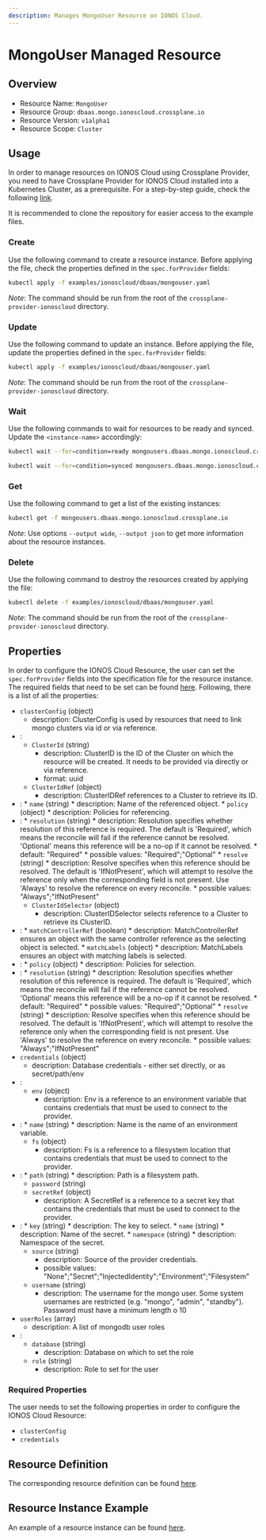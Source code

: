 ```yaml
---
description: Manages MongoUser Resource on IONOS Cloud.
---
```


# MongoUser Managed Resource

## Overview

* Resource Name: `MongoUser`
* Resource Group: `dbaas.mongo.ionoscloud.crossplane.io`
* Resource Version: `v1alpha1`
* Resource Scope: `Cluster`

## Usage

In order to manage resources on IONOS Cloud using Crossplane Provider, you need to have Crossplane Provider for IONOS Cloud installed into a Kubernetes Cluster, as a prerequisite. For a step-by-step guide, check the following [link](https://github.com/ionos-cloud/crossplane-provider-ionoscloud/tree/master/examples/example.md).

It is recommended to clone the repository for easier access to the example files.

### Create

Use the following command to create a resource instance. Before applying the file, check the properties defined in the `spec.forProvider` fields:

```bash
kubectl apply -f examples/ionoscloud/dbaas/mongouser.yaml
```

_Note_: The command should be run from the root of the `crossplane-provider-ionoscloud` directory.

### Update

Use the following command to update an instance. Before applying the file, update the properties defined in the `spec.forProvider` fields:

```bash
kubectl apply -f examples/ionoscloud/dbaas/mongouser.yaml
```

_Note_: The command should be run from the root of the `crossplane-provider-ionoscloud` directory.

### Wait

Use the following commands to wait for resources to be ready and synced. Update the `<instance-name>` accordingly:

```bash
kubectl wait --for=condition=ready mongousers.dbaas.mongo.ionoscloud.crossplane.io/<instance-name>
```

```bash
kubectl wait --for=condition=synced mongousers.dbaas.mongo.ionoscloud.crossplane.io/<instance-name>
```

### Get

Use the following command to get a list of the existing instances:

```bash
kubectl get -f mongousers.dbaas.mongo.ionoscloud.crossplane.io
```

_Note_: Use options `--output wide`, `--output json` to get more information about the resource instances.

### Delete

Use the following command to destroy the resources created by applying the file:

```bash
kubectl delete -f examples/ionoscloud/dbaas/mongouser.yaml
```

_Note_: The command should be run from the root of the `crossplane-provider-ionoscloud` directory.

## Properties

In order to configure the IONOS Cloud Resource, the user can set the `spec.forProvider` fields into the specification file for the resource instance. The required fields that need to be set can be found [here](#required-properties). Following, there is a list of all the properties:

* `clusterConfig` (object)
	* description: ClusterConfig is used by resources that need to link mongo clusters via id or via reference.
* :
	* `ClusterId` (string)
		* description: ClusterID is the ID of the Cluster on which the resource will be created. It needs to be provided via directly or via reference.
		* format: uuid
	* `ClusterIdRef` (object)
		* description: ClusterIDRef references to a Cluster to retrieve its ID.
* :
		* `name` (string)
			* description: Name of the referenced object.
		* `policy` (object)
			* description: Policies for referencing.
* :
			* `resolution` (string)
				* description: Resolution specifies whether resolution of this reference is required. The default is 'Required', which means the reconcile will fail if the reference cannot be resolved. 'Optional' means this reference will be a no-op if it cannot be resolved.
				* default: "Required"
				* possible values: "Required";"Optional"
			* `resolve` (string)
				* description: Resolve specifies when this reference should be resolved. The default is 'IfNotPresent', which will attempt to resolve the reference only when the corresponding field is not present. Use 'Always' to resolve the reference on every reconcile.
				* possible values: "Always";"IfNotPresent"
	* `ClusterIdSelector` (object)
		* description: ClusterIDSelector selects reference to a Cluster to retrieve its ClusterID.
* :
		* `matchControllerRef` (boolean)
			* description: MatchControllerRef ensures an object with the same controller reference as the selecting object is selected.
		* `matchLabels` (object)
			* description: MatchLabels ensures an object with matching labels is selected.
* :
		* `policy` (object)
			* description: Policies for selection.
* :
			* `resolution` (string)
				* description: Resolution specifies whether resolution of this reference is required. The default is 'Required', which means the reconcile will fail if the reference cannot be resolved. 'Optional' means this reference will be a no-op if it cannot be resolved.
				* default: "Required"
				* possible values: "Required";"Optional"
			* `resolve` (string)
				* description: Resolve specifies when this reference should be resolved. The default is 'IfNotPresent', which will attempt to resolve the reference only when the corresponding field is not present. Use 'Always' to resolve the reference on every reconcile.
				* possible values: "Always";"IfNotPresent"
* `credentials` (object)
	* description: Database credentials - either set directly, or as secret/path/env
* :
	* `env` (object)
		* description: Env is a reference to an environment variable that contains credentials that must be used to connect to the provider.
* :
		* `name` (string)
			* description: Name is the name of an environment variable.
	* `fs` (object)
		* description: Fs is a reference to a filesystem location that contains credentials that must be used to connect to the provider.
* :
		* `path` (string)
			* description: Path is a filesystem path.
	* `password` (string)
	* `secretRef` (object)
		* description: A SecretRef is a reference to a secret key that contains the credentials that must be used to connect to the provider.
* :
		* `key` (string)
			* description: The key to select.
		* `name` (string)
			* description: Name of the secret.
		* `namespace` (string)
			* description: Namespace of the secret.
	* `source` (string)
		* description: Source of the provider credentials.
		* possible values: "None";"Secret";"InjectedIdentity";"Environment";"Filesystem"
	* `username` (string)
		* description: The username for the mongo user. Some system usernames are restricted (e.g. \"mongo\", \"admin\", \"standby\"). Password must have a minimum length o 10
* `userRoles` (array)
	* description: A list of mongodb user roles
* :
	* `database` (string)
		* description: Database on which to set the role
	* `role` (string)
		* description: Role to set for the user

### Required Properties

The user needs to set the following properties in order to configure the IONOS Cloud Resource:

* `clusterConfig`
* `credentials`

## Resource Definition

The corresponding resource definition can be found [here](https://github.com/ionos-cloud/crossplane-provider-ionoscloud/tree/master/package/crds/dbaas.mongo.ionoscloud.crossplane.io_mongousers.yaml).

## Resource Instance Example

An example of a resource instance can be found [here](https://github.com/ionos-cloud/crossplane-provider-ionoscloud/tree/master/examples/ionoscloud/dbaas/mongouser.yaml).

